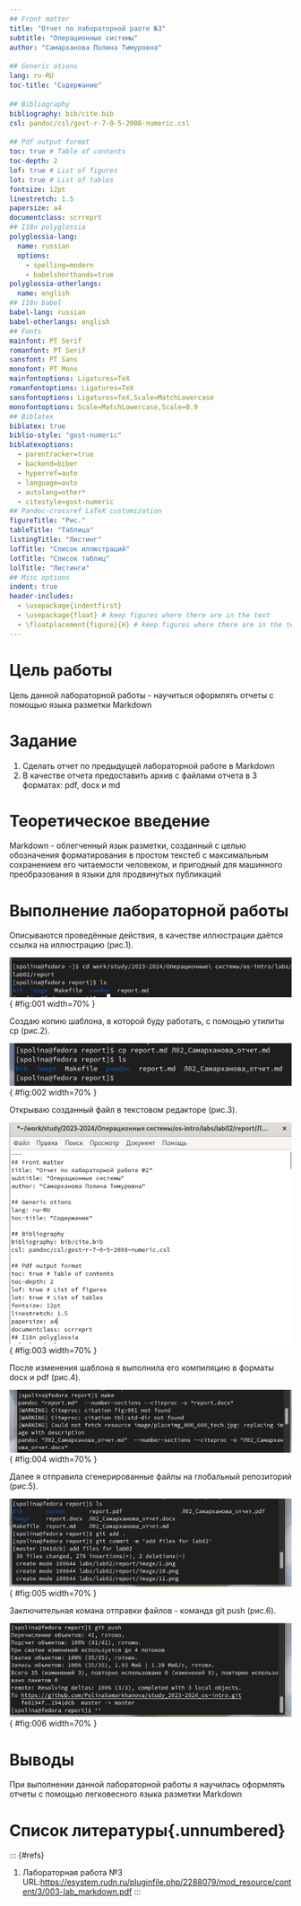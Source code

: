 ```yaml
---
## Front matter
title: "Отчет по лабораторной раоте №3"
subtitle: "Операционные системы"
author: "Самарханова Полина Тимуровна"

## Generic otions
lang: ru-RU
toc-title: "Содержание"

## Bibliography
bibliography: bib/cite.bib
csl: pandoc/csl/gost-r-7-0-5-2008-numeric.csl

## Pdf output format
toc: true # Table of contents
toc-depth: 2
lof: true # List of figures
lot: true # List of tables
fontsize: 12pt
linestretch: 1.5
papersize: a4
documentclass: scrreprt
## I18n polyglossia
polyglossia-lang:
  name: russian
  options:
	- spelling=modern
	- babelshorthands=true
polyglossia-otherlangs:
  name: english
## I18n babel
babel-lang: russian
babel-otherlangs: english
## Fonts
mainfont: PT Serif
romanfont: PT Serif
sansfont: PT Sans
monofont: PT Mono
mainfontoptions: Ligatures=TeX
romanfontoptions: Ligatures=TeX
sansfontoptions: Ligatures=TeX,Scale=MatchLowercase
monofontoptions: Scale=MatchLowercase,Scale=0.9
## Biblatex
biblatex: true
biblio-style: "gost-numeric"
biblatexoptions:
  - parentracker=true
  - backend=biber
  - hyperref=auto
  - language=auto
  - autolang=other*
  - citestyle=gost-numeric
## Pandoc-crossref LaTeX customization
figureTitle: "Рис."
tableTitle: "Таблица"
listingTitle: "Листинг"
lofTitle: "Список иллюстраций"
lotTitle: "Список таблиц"
lolTitle: "Листинги"
## Misc options
indent: true
header-includes:
  - \usepackage{indentfirst}
  - \usepackage{float} # keep figures where there are in the text
  - \floatplacement{figure}{H} # keep figures where there are in the text
---
```


# Цель работы

Цель данной лабораторной работы - научиться оформлять отчеты с помощью языка разметки Markdown

# Задание

1. Сделать отчет по предыдущей лабораторной работе в Markdown
2. В качестве отчета предоставить архив с файлами отчета в 3 форматах: pdf, docx и md

# Теоретическое введение

Markdown - облегченный язык разметки, созданный с целью обозначения форматирования в простом текстеб с максимальным сохранением его читаемости человеком, и пригодный для машинного преобразования в языки для продвинутых публикаций

# Выполнение лабораторной работы

Описываются проведённые действия, в качестве иллюстрации даётся ссылка на иллюстрацию (рис.1).

![Перехожу в каталог, в котором находится шаблон для отчета лабораторной работы, с помощью утилиты dc](image/1.png){ #fig:001 width=70% }

Создаю копию шаблона, в которой буду работать, с помощью утилиты cp (рис.2).

![Копирование файла](image/2.png){ #fig:002 width=70% }

Открываю созданный файл в текстовом редакторе (рис.3).

![Изменение файла](image/3.png){ #fig:003 width=70% }

После изменения шаблона я выполнила его компиляцию в форматы docx и pdf (рис.4).

![Компиляция отчета](image/4.png){ #fig:004 width=70% }

Далее я отправила сгенерированные файлы на глобальный репозиторий (рис.5).

![Отправка файлов на Git](image/5.png){ #fig:005 width=70% }

Заключительная комана отправки файлов - команда git push (рис.6).

![Отправка файлов на Git](image/6.png){ #fig:006 width=70% }



# Выводы

При выполнении данной лабораторной работы я научилась оформлять отчеты с помощью легковесного языка разметки Markdown

# Список литературы{.unnumbered}

::: {#refs}
1. Лабораторная работа №3 URL:https://esystem.rudn.ru/pluginfile.php/2288079/mod_resource/content/3/003-lab_markdown.pdf
:::
